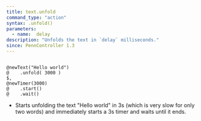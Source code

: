 ```yaml
---
title: text.unfold
command_type: "action"
syntax: .unfold()
parameters:
  - name:  delay 
description: "Unfolds the text in `delay` milliseconds."
since: PennController 1.3
---
```


<!--more-->

<pre><code class="language-diff-javascript diff-highlight try-true">
@newText("Hello world")
@    .unfold( 3000 )
$,
@newTimer(3000)
@    .start()
@    .wait()
</code></pre>

+ Starts unfolding the text "Hello world" in 3s (which is very slow for only two words) and immediately starts a 3s timer and waits until it ends.		
